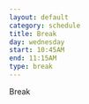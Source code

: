 ```yaml
---
layout: default
category: schedule
title: Break
day: wednesday
start: 10:45AM
end: 11:15AM
type: break
---
```


Break

